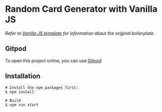# Random Card Generator with Vanilla JS

*Refer to [Vanilla JS template](https://github.com/4GeeksAcademy/vanillajs-hello) for information about the original boilerplate.*

## Gitpod

To open this project online, you can use [Gitpod](https://gitpod.io/#https://github.com/marcelrm11/random-card-generator.git)

## Installation

```
# Install the npm packages first:
$ npm install

# Build
$ npm run start
```